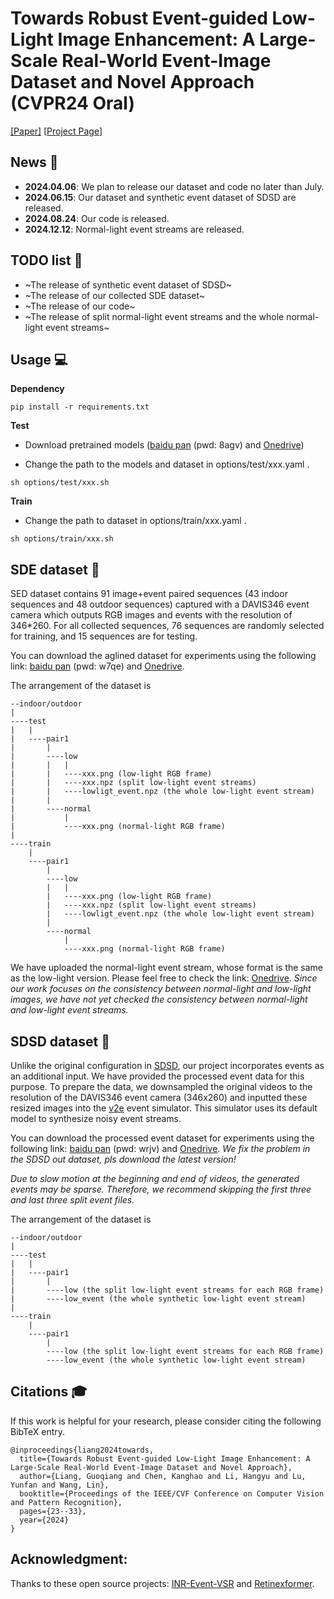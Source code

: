 # Towards Robust Event-guided Low-Light Image Enhancement: A Large-Scale Real-World Event-Image Dataset and Novel Approach (CVPR24 Oral)

[[Paper]](https://arxiv.org/abs/2404.00834) [[Project Page](https://vlislab22.github.io/eg-lowlight/)]

## News :loudspeaker:

- **2024.04.06**: We plan to release our dataset and code no later than July.
- **2024.06.15**: Our dataset and synthetic event dataset of SDSD are released.
- **2024.08.24**: Our code is released. 
- **2024.12.12**: Normal-light event streams are released.

## TODO list :pushpin:
- ~The release of synthetic event dataset of SDSD~ <br>
- ~The release of our collected SDE dataset~ <br>
- ~The release of our code~ <br>
- ~The release of split normal-light event streams and the whole normal-light event streams~ <br>

## Usage :computer:
**Dependency**

```
pip install -r requirements.txt
```

**Test**

- Download pretrained models ([baidu pan](https://pan.baidu.com/s/1w9n1cl1Rom0GjVc3OOuFPw?pwd=8agv) (pwd: 8agv) and [Onedrive](https://hkustgz-my.sharepoint.com/:f:/g/personal/gliang041_connect_hkust-gz_edu_cn/EiRk3QVTMttJmIIwvUoiwooB_0-tnlJ4yBVxzi4NxeLdmw)) 

- Change the path to the models and dataset in options/test/xxx.yaml .

```
sh options/test/xxx.sh
```

**Train**

- Change the path to dataset in options/train/xxx.yaml .

```
sh options/train/xxx.sh
```


## SDE dataset :file_folder:
SED dataset contains 91 image+event paired sequences (43 indoor sequences and 48 outdoor sequences) captured with a DAVIS346 event camera which outputs RGB images and events with the resolution of 346*260.
For all collected sequences, 76 sequences are randomly selected for training, and 15 sequences are for testing. 

You can download the aglined dataset for experiments using the following link: [baidu pan](https://pan.baidu.com/s/1ad56IgSmCwDhorhwAwFlog?pwd=w7qe) (pwd: w7qe) and [Onedrive](https://hkustgz-my.sharepoint.com/:f:/g/personal/gliang041_connect_hkust-gz_edu_cn/Ep_8Acz6cd1GjwtmEjAG0w8BkQsBWDjyHf9_56XSLTNLSw).

The arrangement of the dataset is
```
--indoor/outdoor 
| 
----test 
|   | 
|   ----pair1 
|       | 
|       ----low 
|       |   | 
|       |   ----xxx.png (low-light RGB frame) 
|       |   ----xxx.npz (split low-light event streams) 
|       |   ----lowligt_event.npz (the whole low-light event stream) 
|       | 
|       ----normal 
|           | 
|           ----xxx.png (normal-light RGB frame) 
| 
----train 
    | 
    ----pair1 
        | 
        ----low 
        |   | 
        |   ----xxx.png (low-light RGB frame) 
        |   ----xxx.npz (split low-light event streams) 
        |   ----lowligt_event.npz (the whole low-light event stream) 
        | 
        ----normal 
            | 
            ----xxx.png (normal-light RGB frame) 
```

We have uploaded the normal-light event stream, whose format is the same as the low-light version. Please feel free to check the link: [Onedrive](https://hkustgz-my.sharepoint.com/:f:/g/personal/gliang041_connect_hkust-gz_edu_cn/EtFRcH270mlNmXjgECTgrAgBsUA-qIRTuSzRtoNuGLa38g). 
*Since our work focuses on the consistency between normal-light and low-light images, we have not yet checked the consistency between normal-light and low-light event streams.*

## SDSD dataset :file_folder:
Unlike the original configuration in [SDSD](https://github.com/dvlab-research/SDSD), our project incorporates events as an additional input. We have provided the processed event data for this purpose. To prepare the data, we downsampled the original videos to the resolution of the DAVIS346 event camera (346x260) and inputted these resized images into the [v2e](https://github.com/SensorsINI/v2e) event simulator. This simulator uses its default model to synthesize noisy event streams.

You can download the processed event dataset for experiments using the following link: [baidu pan](https://pan.baidu.com/s/1b8ZXfHSzfWg0q0o4SgDcUQ?pwd=wrjv) (pwd: wrjv) and [Onedrive](https://hkustgz-my.sharepoint.com/:f:/g/personal/gliang041_connect_hkust-gz_edu_cn/EsrS4qhMC_lFv3JgaGQ0nM8BG2GYHII_mBn2rYLhOpmN3g). *We fix the problem in the SDSD out dataset, pls download the latest version!*

*Due to slow motion at the beginning and end of videos, the generated events may be sparse. Therefore, we recommend skipping the first three and last three split event files.*

The arrangement of the dataset is
```
--indoor/outdoor 
| 
----test 
|   | 
|   ----pair1 
|       | 
|       ----low (the split low-light event streams for each RGB frame) 
|       ----low_event (the whole synthetic low-light event stream) 
| 
----train 
    | 
    ----pair1 
        | 
        ----low (the split low-light event streams for each RGB frame) 
        ----low_event (the whole synthetic low-light event stream) 
```


## Citations :mortar_board:
If this work is helpful for your research, please consider citing the following BibTeX entry.
```
@inproceedings{liang2024towards,
  title={Towards Robust Event-guided Low-Light Image Enhancement: A Large-Scale Real-World Event-Image Dataset and Novel Approach},
  author={Liang, Guoqiang and Chen, Kanghao and Li, Hangyu and Lu, Yunfan and Wang, Lin},
  booktitle={Proceedings of the IEEE/CVF Conference on Computer Vision and Pattern Recognition},
  pages={23--33},
  year={2024}
}
```


## Acknowledgment:
Thanks to these open source projects: [INR-Event-VSR](https://github.com/yunfanLu/INR-Event-VSR) and [Retinexformer](https://github.com/caiyuanhao1998/Retinexformer).
